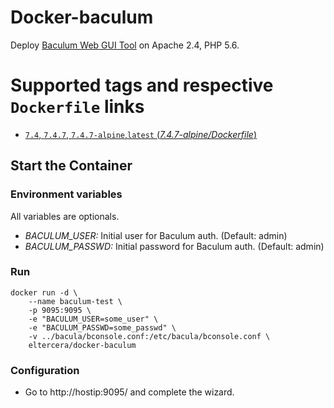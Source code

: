 # Docker-baculum

Deploy [Baculum Web GUI Tool](http://www.bacula.org/7.4.x-manuals/en/console/Baculum_Web_GUI_Tool.html) on Apache 2.4, PHP 5.6.

# Supported tags and respective `Dockerfile` links

- [`7.4`, `7.4.7`, `7.4.7-alpine`,`latest` (*7.4.7-alpine/Dockerfile*)](https://bitbucket.org/eltercera/docker-baculum/src/6466fac824caca42ed7c5659b6736faeb774a92f/7.4.7-alpine/Dockerfile?at=master&fileviewer=file-view-default)


## Start the Container

### Environment variables
All variables are optionals.

* *BACULUM_USER:* Initial user for Baculum auth. (Default: admin)
* *BACULUM_PASSWD:* Initial password for Baculum auth. (Default: admin)

### Run

```
docker run -d \
    --name baculum-test \
    -p 9095:9095 \
    -e "BACULUM_USER=some_user" \
    -e "BACULUM_PASSWD=some_passwd" \
    -v ../bacula/bconsole.conf:/etc/bacula/bconsole.conf \
    eltercera/docker-baculum
```

### Configuration

* Go to  http://hostip:9095/ and complete the wizard.

